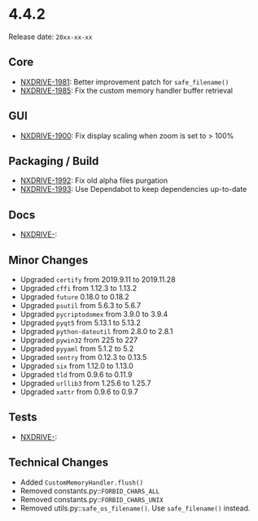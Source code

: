 # 4.4.2

Release date: `20xx-xx-xx`

## Core

- [NXDRIVE-1981](https://jira.nuxeo.com/browse/NXDRIVE-1981): Better improvement patch for `safe_filename()`
- [NXDRIVE-1985](https://jira.nuxeo.com/browse/NXDRIVE-1985): Fix the custom memory handler buffer retrieval

## GUI

- [NXDRIVE-1900](https://jira.nuxeo.com/browse/NXDRIVE-1900): Fix display scaling when zoom is set to > 100%

## Packaging / Build

- [NXDRIVE-1992](https://jira.nuxeo.com/browse/NXDRIVE-1992): Fix old alpha files purgation
- [NXDRIVE-1993](https://jira.nuxeo.com/browse/NXDRIVE-1993): Use Dependabot to keep dependencies up-to-date

## Docs

- [NXDRIVE-](https://jira.nuxeo.com/browse/NXDRIVE-):

## Minor Changes

- Upgraded `certify` from 2019.9.11 to 2019.11.28
- Upgraded `cffi` from 1.12.3 to 1.13.2
- Upgraded `future` 0.18.0 to 0.18.2
- Upgraded `psutil` from 5.6.3 to 5.6.7
- Upgraded `pycriptodomex` from 3.9.0 to 3.9.4
- Upgraded `pyqt5` from 5.13.1 to 5.13.2
- Upgraded `python-dateutil` from 2.8.0 to 2.8.1
- Upgraded `pywin32` from 225 to 227
- Upgraded `pyyaml` from 5.1.2 to 5.2
- Upgraded `sentry` from 0.12.3 to 0.13.5
- Upgraded `six` from 1.12.0 to 1.13.0
- Upgraded `tld` from 0.9.6 to 0.11.9
- Upgraded `urllib3` from 1.25.6 to 1.25.7
- Upgraded `xattr` from 0.9.6 to 0.9.7

## Tests

- [NXDRIVE-](https://jira.nuxeo.com/browse/NXDRIVE-):

## Technical Changes

- Added `CustomMemoryHandler.flush()`
- Removed constants.py::`FORBID_CHARS_ALL`
- Removed constants.py::`FORBID_CHARS_UNIX`
- Removed utils.py::`safe_os_filename()`. Use `safe_filename()` instead.
